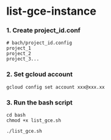 # list-gce-instance

### 1. Create project_id.conf
```
# bach/project_id.config
project_1
project_2
project_3...
```

### 2. Set gcloud account
```
gcloud config set account xxx@xxx.xx
```

### 3. Run the bash script
```
cd bash
chmod +x list_gce.sh

./list_gce.sh
```